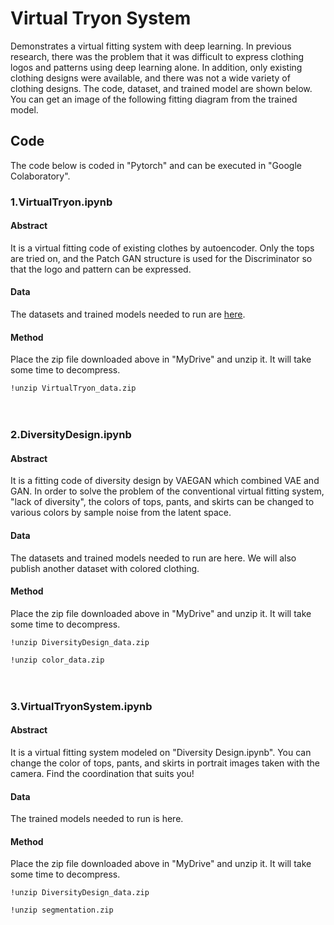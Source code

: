 # Virtual Tryon System
Demonstrates a virtual fitting system with deep learning. In previous research, there was the problem that it was difficult to express clothing logos and patterns using deep learning alone. In addition, only existing clothing designs were available, and there was not a wide variety of clothing designs. The code, dataset, and trained model are shown below. You can get an image of the following fitting diagram from the trained model.

## Code
The code below is coded in "Pytorch" and can be executed in "Google Colaboratory".
### 1.VirtualTryon.ipynb
#### Abstract
It is a virtual fitting code of existing clothes by autoencoder. Only the tops are tried on, and the Patch GAN structure is used for the Discriminator so that the logo and pattern can be expressed.
#### Data
The datasets and trained models needed to run are [here](https://drive.google.com/file/d/1TWCL0AjNMzYCELbIfceINl9fEJIZe84A/view?usp=sharing).
#### Method    
Place the zip file downloaded above in "MyDrive" and unzip it.
It will take some time to decompress.

```!unzip VirtualTryon_data.zip```
<br>
<br>
<br>


### 2.DiversityDesign.ipynb
#### Abstract
It is a fitting code of diversity design by VAEGAN which combined VAE and GAN. In order to solve the problem of the conventional virtual fitting system, "lack of diversity", the colors of tops, pants, and skirts can be changed to various colors by sample noise from the latent space.
#### Data
The datasets and trained models needed to run are here.
We will also publish another dataset with colored clothing.
#### Method
Place the zip file downloaded above in "MyDrive" and unzip it.
It will take some time to decompress.

```!unzip DiversityDesign_data.zip```

```!unzip color_data.zip```
<br>
<br>
<br>


### 3.VirtualTryonSystem.ipynb
#### Abstract
It is a virtual fitting system modeled on "Diversity Design.ipynb". You can change the color of tops, pants, and skirts in portrait images taken with the camera. Find the coordination that suits you!
#### Data
The trained models needed to run is here.
#### Method
Place the zip file downloaded above in "MyDrive" and unzip it.
It will take some time to decompress.

```!unzip DiversityDesign_data.zip```

```!unzip segmentation.zip```
<br>
<br>
<br>
